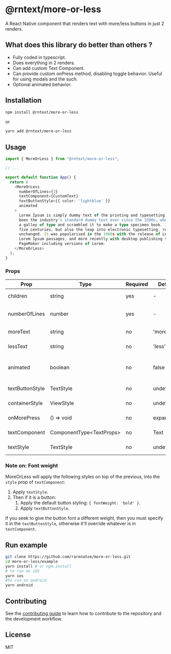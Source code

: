 # @rntext/more-or-less

A React Native component that renders text with more/less buttons in just 2 renders.

## What does this library do better than others ?

- Fully coded in typescript.
- Does everything in 2 renders.
- Can add custom Text Component.
- Can provide custom onPress method, disabling toggle behavior. Useful for using modals and the such.
- Optional animated behavior.

## Installation

```sh
npm install @rntext/more-or-less
```

or

```sh
yarn add @rntext/more-or-less
```

## Usage

```ts
import { MoreOrLess } from "@rntext/more-or-less";

// ...

export default function App() {
  return (
    <MoreOrLess
      numberOfLines={3}
      textComponent={CustomText}
      textButtonStyle={{ color: 'lightblue' }}
      animated
    >
      Lorem Ipsum is simply dummy text of the printing and typesetting industry. Lorem Ipsum has
      been the industry's standard dummy text ever since the 1500s, when an unknown printer took
      a galley of type and scrambled it to make a type specimen book. It has survived not only
      five centuries, but also the leap into electronic typesetting, remaining essentially
      unchanged. It was popularised in the 1960s with the release of Letraset sheets containing
      Lorem Ipsum passages, and more recently with desktop publishing software like Aldus
      PageMaker including versions of Lorem.
    </MoreOrLess>
  );
}

```

### Props

| Prop | Type | Required | Default | Note |
|------|------|----------|---------|------|
| children | string | yes | - | Text to be capped and formatted |
| numberOfLines | number | yes | - | Number of lines at which it will cap the paragraph |
| moreText | string | no | 'more' | Text for the more button |
| lessText | string | no | 'less' | Text for the less button |
| animated | boolean | no | false | Whether to animate the expanding/shrinking or not |
| textButtonStyle | TextStyle | no | undefined | Style for the Text Button |
| containerStyle | ViewStyle | no | undefined | Style for the container View |
| onMorePress | () => void | no | expandText | Function used for the more button |
| textComponent | ComponentType&lt;TextProps> | no | Text | Text component to use in all text |
| textStyle | TextStyle | no | undefined | Style for the Text component |

### Note on: Font weight

MoreOrLess will apply the following styles on top of the previous, into the `style` prop of `textComponent`:

1. Apply `textStyle`.
2. Then if it is a button:
    1. Apply the default button styling: `{ fontWeight: 'bold' }`.
    2. Apply `textButtonStyle`.

If you seek to give the button font a different weight, then you must specify it in the `textButtonStyle`, otherwise it'll override whatever is in `textComponent`.

## Run example

```sh
git clone https://github.com/rarenatoe/more-or-less.git
cd more-or-less/example
yarn install # or npm install
# to run on iOS
yarn ios
#to run on android
yarn android
```

## Contributing

See the [contributing guide](CONTRIBUTING.md) to learn how to contribute to the repository and the development workflow.

## License

MIT
